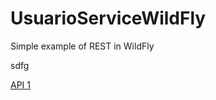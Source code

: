 UsuarioServiceWildFly
=====================

Simple example of REST in WildFly

sdfg

[API 1](https://github.com/pliniocanto/UsuarioServiceWildFly/wiki/API-em-pagina-so)
